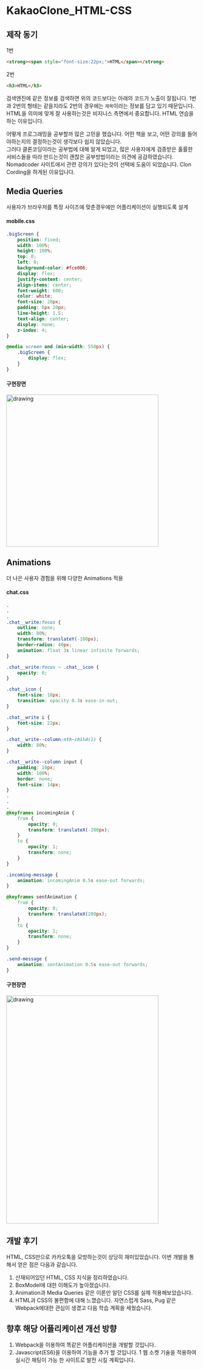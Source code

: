 # KakaoClone_HTML-CSS

## 제작 동기
1번
```HTML
<strong><span style="font-size:22px;">HTML</span></strong>
```
2번
```HTML
<h3>HTML</h3>
```
검색엔진에 같은 정보를 검색하면 위의 코드보다는 아래의 코드가 노출이 잘됩니다. 1번과 2번의 형태는 같을지라도 2번의 경우에는 `제목`이라는 정보를 담고 있기 때문입니다.  
HTML을 의미에 맞게 잘 사용하는것은 비지니스 측면에서 중요합니다. HTML 연습을 하는 이유입니다.

어떻게 프로그래밍을 공부할까 많은 고민을 했습니다. 어떤 책을 보고, 어떤 강의를 들어야하는지의 결정하는것이 생각보다 쉽지 않았습니다.  
그러다 클론코딩이라는 공부법에 대해 알게 되었고, 많은 사용자에게 검증받은 훌률한 서비스들을 따라 만드는것이 괜찮은 공부방법이라는 의견에 공감하였습니다.  
Nomadcoder 사이트에서 관련 강의가 있다는것이 선택에 도움이 되었습니다. Clon Cording을 하게된 이유입니다. 

## Media Queries
사용자가 브라우저를 특정 사이즈에 맞춘경우에만 어플리케이션이 실행되도록 설계
#### mobile.css
```CSS
.bigScreen {
    position: fixed;
    width: 100%;
    height: 100%;
    top: 0;
    left: 0;
    background-color: #fce006;
    display: flex;
    justify-content: center;
    align-items: center;
    font-weight: 600;
    color: white;
    font-size: 28px;
    padding: 0px 20px;
    line-height: 1.5;
    text-align: center;
    display: none;
    z-index: 4;
}

@media screen and (min-width: 550px) {
    .bigScreen {
        display: flex;
    }
}
```

#### 구현장면
<img src="https://user-images.githubusercontent.com/52039229/73781061-fb1e6980-47d2-11ea-8e12-9136bc38b27f.gif" alt="drawing" width="400"/>


## Animations
더 나은 사용자 경험을 위해 다양한 Animations 적용

#### chat.css
```CSS
.
.
.
.chat__write:focus {
    outline: none;
    width: 80%;
    transform: translateY(-100px);
    border-radius: 40px;
    animation: float 3s linear infinite forwards;
}

.chat__write:focus ~ .chat__icon {
    opacity: 0;
}

.chat__icon {
    font-size: 18px;
    transition: opacity 0.3s ease-in-out;
}

.chat__write i {
    font-size: 22px;
}

.chat__write--column:nth-child(2) {
    width: 80%;
}

.chat__write--column input {
    padding: 10px;
    width: 100%;
    border: none;
    font-size: 14px;
}
.
.
.
@keyframes incomingAnim {
    from {
        opacity: 0;
        transform: translateX(-200px);
    }
    to {
        opacity: 1;
        transform: none;
    }
}

.incoming-message {
    animation: incomingAnim 0.5s ease-out forwards;
}

@keyframes sentAnimation {
    from {
        opacity: 0;
        transform: translateX(200px);
    }
    to {
        opacity: 1;
        transform: none;
    }
}

.send-message {
    animation: sentAnimation 0.5s ease-out forwards;
}
```

#### 구현장면
<img src="https://user-images.githubusercontent.com/52039229/73781923-7e8c8a80-47d4-11ea-9169-850ca8405556.gif" alt="drawing" width="400" height="600"/>

## 개발 후기
HTML, CSS만으로 카카오톡을 모방하는것이 상당히 재미있었습니다. 이번 개발을 통해서 얻은 점은 다음과 같습니다.
1. 산재되어있던 HTML, CSS 지식을 정리하였습니다.
1. BoxModel에 대한 이해도가 높아졌습니다.
1. Animation과 Media Queries 같은 이론만 알던 CSS를 실제 적용해보았습니다. 
1. HTML과 CSS의 불편함에 대해 느꼈습니다. 자연스럽게 Sass, Pug 같은 Webpack에대한 관심이 생겼고 다음 학습 계획을 세웠습니다.

## 향후 해당 어플리케이션 개선 방향
1. Webpack을 이용하여 똑같은 어플리케이션을 개발할 것입니다.
1. Javascript(ES6)을 이용하여 기능을 추가 할 것입니다. 
1  웹 소켓 기술을 적용하여 실시간 채팅이 가능 한 사이트로 발전 시킬 계획입니다. 

